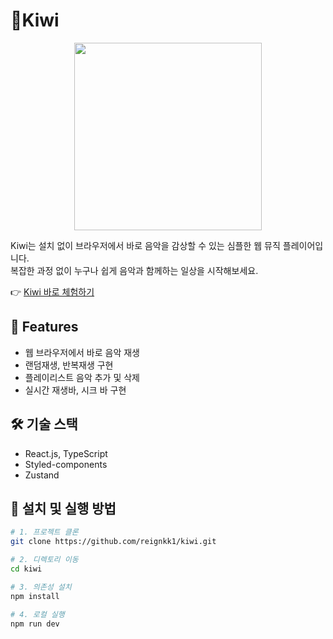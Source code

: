 # 🥝Kiwi

<div align="center">
  <img src="https://github.com/user-attachments/assets/41f5674d-e620-4c75-aed2-1a00dba8b510" width="300" />
</div>

Kiwi는 설치 없이 브라우저에서 바로 음악을 감상할 수 있는 심플한 웹 뮤직 플레이어입니다. </br>
복잡한 과정 없이 누구나 쉽게 음악과 함께하는 일상을 시작해보세요.

👉 <a href="https://reignkk1.github.io/kiwi">Kiwi 바로 체험하기</a>

## 🌟 Features

- 웹 브라우저에서 바로 음악 재생
- 랜덤재생, 반복재생 구현
- 플레이리스트 음악 추가 및 삭제
- 실시간 재생바, 시크 바 구현

## 🛠️ 기술 스택

- React.js, TypeScript
- Styled-components
- Zustand

## 🧩 설치 및 실행 방법

```bash
# 1. 프로젝트 클론
git clone https://github.com/reignkk1/kiwi.git

# 2. 디렉토리 이동
cd kiwi

# 3. 의존성 설치
npm install

# 4. 로컬 실행
npm run dev
```
